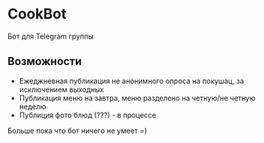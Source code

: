 # CookBot
Бот для Telegram группы

## Возможности
* Ежеджневная публикация не анонимного опроса на покушац, за исключением выходных
* Публикация меню на завтра, меню разделено на четную/не четную неделю
* Публиция фото блюд (???) - в процессе

Больше пока что бот ничего не умеет =)
